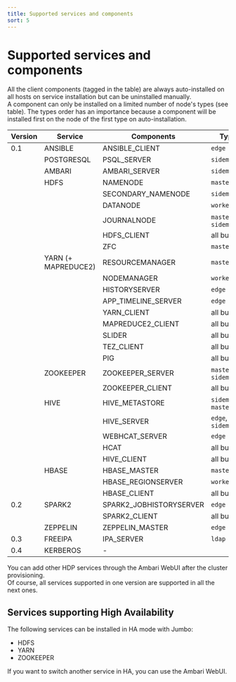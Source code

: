 ```yaml
---
title: Supported services and components
sort: 5
---
```


# Supported services and components

All the client components (tagged in the table) are always auto-installed on all hosts on service installation but can be uninstalled manually.  
A component can only be installed on a limited number of node's types (see table). The types order has an importance because a component will be installed first on the node of the first type on auto-installation.

| Version | Service             | Components              | Types                  | Client |
| ------- | ------------------- | ----------------------- | ---------------------- | ------ |
| 0.1     | ANSIBLE             | ANSIBLE_CLIENT          | `edge`                 |        |
|         | POSTGRESQL          | PSQL_SERVER             | `sidemaster`           |        |
|         | AMBARI              | AMBARI_SERVER           | `sidemaster`           |        |
|         | HDFS                | NAMENODE                | `master`               |        |
|         |                     | SECONDARY_NAMENODE      | `sidemaster`           |        |
|         |                     | DATANODE                | `worker`               |        |
|         |                     | JOURNALNODE             | `master`, `sidemaster` |        |
|         |                     | HDFS_CLIENT             | all but `ldap`         | Yes    |
|         |                     | ZFC                     | `master`               |        |
|         | YARN (+ MAPREDUCE2) | RESOURCEMANAGER         | `master`               |        |
|         |                     | NODEMANAGER             | `worker`               |        |
|         |                     | HISTORYSERVER           | `edge`                 |        |
|         |                     | APP_TIMELINE_SERVER     | `edge`                 |        |
|         |                     | YARN_CLIENT             | all but `ldap`         | Yes    |
|         |                     | MAPREDUCE2_CLIENT       | all but `ldap`         | Yes    |
|         |                     | SLIDER                  | all but `ldap`         | Yes    |
|         |                     | TEZ_CLIENT              | all but `ldap`         | Yes    |
|         |                     | PIG                     | all but `ldap`         | Yes    |
|         | ZOOKEEPER           | ZOOKEEPER_SERVER        | `master`, `sidemaster` |        |
|         |                     | ZOOKEEPER_CLIENT        | all but `ldap`         | Yes    |
|         | HIVE                | HIVE_METASTORE          | `sidemaster`, `master` |        |
|         |                     | HIVE_SERVER             | `edge`, `sidemaster`   |        |
|         |                     | WEBHCAT_SERVER          | `edge`                 |        |
|         |                     | HCAT                    | all but `ldap`         | Yes    |
|         |                     | HIVE_CLIENT             | all but `ldap`         | Yes    |
|         | HBASE               | HBASE_MASTER            | `master`               |        |
|         |                     | HBASE_REGIONSERVER      | `worker`               |        |
|         |                     | HBASE_CLIENT            | all but `ldap`         | Yes    |
| 0.2     | SPARK2              | SPARK2_JOBHISTORYSERVER | `edge`                 |        |
|         |                     | SPARK2_CLIENT           | all but `ldap`         | Yes    |
|         | ZEPPELIN            | ZEPPELIN_MASTER         | `edge`                 |        |
| 0.3     | FREEIPA             | IPA_SERVER              | `ldap`                 |        |
| 0.4     | KERBEROS            | -                       |                        |        |

You can add other HDP services through the Ambari WebUI after the cluster provisioning.  
Of course, all services supported in one version are supported in all the next ones. 

## Services supporting High Availability

The following services can be installed in HA mode with Jumbo:
- HDFS
- YARN
- ZOOKEEPER

If you want to switch another service in HA, you can use the Ambari WebUI.